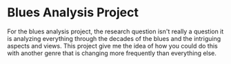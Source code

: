 # Blues Analysis Project

For the blues analysis project, the research question isn't really a question it is analyzing everything through the decades of the blues and the intriguing aspects and views. This project give me the idea of how you could do this with another genre that is changing more frequently than everything else.
